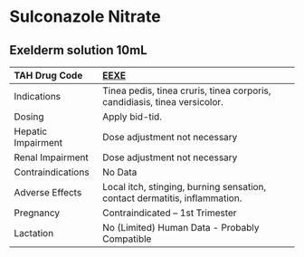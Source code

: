 # Sulconazole Nitrate

## Exelderm solution 10mL

| TAH Drug Code      | [**EEXE**](https://www.tahsda.org.tw/drugs/hissearch.php?drug_code=EEXE)   |
|:-------------------|:---------------------------------------------------------------------------|
| Indications        | Tinea pedis, tinea cruris, tinea corporis, candidiasis, tinea versicolor.  |
| Dosing             | Apply bid-tid.                                                             |
| Hepatic Impairment | Dose adjustment not necessary                                              |
| Renal Impairment   | Dose adjustment not necessary                                              |
| Contraindications  | No Data                                                                    |
| Adverse Effects    | Local itch, stinging, burning sensation, contact dermatitis, inflammation. |
| Pregnancy          | Contraindicated – 1st Trimester                                            |
| Lactation          | No (Limited) Human Data - Probably Compatible                              |

